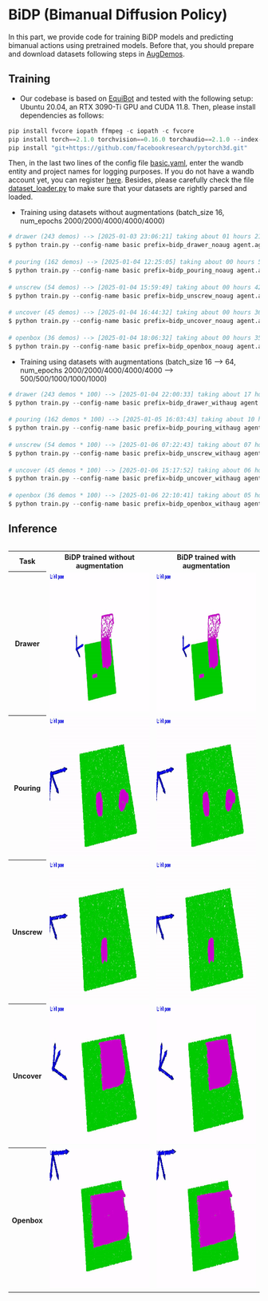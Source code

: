 # BiDP (Bimanual Diffusion Policy)
In this part, we provide code for training BiDP models and predicting bimanual actions using pretrained models. Before that, you should prepare and download datasets following steps in [AugDemos](https://github.com/hnuzhy/YOTO/blob/main/AugDemos/README.md).

## Training
  * Our codebase is based on [EquiBot](https://github.com/yjy0625/equibot) and tested with the following setup: Ubuntu 20.04, an RTX 3090-Ti GPU and CUDA 11.8. Then, please install dependencies as follows:
```python
pip install fvcore iopath ffmpeg -c iopath -c fvcore
pip install torch==2.1.0 torchvision==0.16.0 torchaudio==2.1.0 --index-url https://download.pytorch.org/whl/cu118
pip install "git+https://github.com/facebookresearch/pytorch3d.git"
```
  Then, in the last two lines of the config file [basic.yaml](https://github.com/hnuzhy/YOTO/blob/main/BiDP/policies/configs/basic.yaml#L102), enter the wandb entity and project names for logging purposes. If you do not have a wandb account yet, you can register [here](https://wandb.ai/). Besides, please carefully check the file [dataset_loader.py](https://github.com/hnuzhy/YOTO/blob/main/BiDP/policies/datasets/dataset_loader.py) to make sure that your datasets are rightly parsed and loaded.

  * Training using datasets without augmentations (batch_size 16, num_epochs 2000/2000/4000/4000/4000)
```python
# drawer (243 demos) --> [2025-01-03 23:06:21] taking about 01 hours 21 minutes
$ python train.py --config-name basic prefix=bidp_drawer_noaug agent.agent_name=equibot env.env_class=drawer data.dataset.path=/home/dex/zhouhuayi/projects/BiDP/dataset data.dataset.task_name=drawer data.dataset.is_augmented=0 model.pred_horizon=12 training.batch_size=16 training.num_epochs=2000

# pouring (162 demos) --> [2025-01-04 12:25:05] taking about 00 hours 58 minutes
$ python train.py --config-name basic prefix=bidp_pouring_noaug agent.agent_name=equibot env.env_class=pouring data.dataset.path=/home/dex/zhouhuayi/projects/BiDP/dataset data.dataset.task_name=pouring data.dataset.is_augmented=0 model.pred_horizon=12 training.batch_size=16 training.num_epochs=2000

# unscrew (54 demos) --> [2025-01-04 15:59:49] taking about 00 hours 42 minutes
$ python train.py --config-name basic prefix=bidp_unscrew_noaug agent.agent_name=equibot env.env_class=unscrew data.dataset.path=/home/dex/zhouhuayi/projects/BiDP/dataset data.dataset.task_name=unscrew data.dataset.is_augmented=0 model.pred_horizon=12 training.batch_size=16 training.num_epochs=4000

# uncover (45 demos) --> [2025-01-04 16:44:32] taking about 00 hours 36 minutes
$ python train.py --config-name basic prefix=bidp_uncover_noaug agent.agent_name=equibot env.env_class=uncover data.dataset.path=/home/dex/zhouhuayi/projects/BiDP/dataset data.dataset.task_name=uncover data.dataset.is_augmented=0 model.pred_horizon=24 training.batch_size=16 training.num_epochs=4000

# openbox (36 demos) --> [2025-01-04 18:06:32] taking about 00 hours 35 minutes
$ python train.py --config-name basic prefix=bidp_openbox_noaug agent.agent_name=equibot env.env_class=openbox data.dataset.path=/home/dex/zhouhuayi/projects/BiDP/dataset data.dataset.task_name=openbox data.dataset.is_augmented=0 model.pred_horizon=32 training.batch_size=16 training.num_epochs=4000
```

  * Training using datasets with augmentations (batch_size 16 --> 64, num_epochs 2000/2000/4000/4000/4000 --> 500/500/1000/1000/1000)
```python
# drawer (243 demos * 100) --> [2025-01-04 22:00:33] taking about 17 hours 27 minutes
$ python train.py --config-name basic prefix=bidp_drawer_withaug agent.agent_name=equibot env.env_class=drawer data.dataset.path=/home/dex/zhouhuayi/projects/BiDP/dataset data.dataset.task_name=drawer data.dataset.is_augmented=1 model.pred_horizon=12 training.batch_size=64 training.num_epochs=500 data.dataset.num_workers=8

# pouring (162 demos * 100) --> [2025-01-05 16:03:43] taking about 10 hours 47 minutes
$ python train.py --config-name basic prefix=bidp_pouring_withaug agent.agent_name=equibot env.env_class=pouring data.dataset.path=/home/dex/zhouhuayi/projects/BiDP/dataset data.dataset.task_name=pouring data.dataset.is_augmented=1 model.pred_horizon=12 training.batch_size=64 training.num_epochs=500 data.dataset.num_workers=8

# unscrew (54 demos * 100) --> [2025-01-06 07:22:43] taking about 07 hours 15 minutes
$ python train.py --config-name basic prefix=bidp_unscrew_withaug agent.agent_name=equibot env.env_class=unscrew data.dataset.path=/home/dex/zhouhuayi/projects/BiDP/dataset data.dataset.task_name=unscrew data.dataset.is_augmented=1 model.pred_horizon=12 training.batch_size=64 training.num_epochs=1000 data.dataset.num_workers=8

# uncover (45 demos * 100) --> [2025-01-06 15:17:52] taking about 06 hours 51 minutes
$ python train.py --config-name basic prefix=bidp_uncover_withaug agent.agent_name=equibot env.env_class=uncover data.dataset.path=/home/dex/zhouhuayi/projects/BiDP/dataset data.dataset.task_name=uncover data.dataset.is_augmented=1 model.pred_horizon=24 training.batch_size=64 training.num_epochs=1000 data.dataset.num_workers=8

# openbox (36 demos * 100) --> [2025-01-06 22:10:41] taking about 05 hours 49 minutes
$ python train.py --config-name basic prefix=bidp_openbox_withaug agent.agent_name=equibot env.env_class=openbox data.dataset.path=/home/dex/zhouhuayi/projects/BiDP/dataset data.dataset.task_name=openbox data.dataset.is_augmented=1 model.pred_horizon=32 training.batch_size=64 training.num_epochs=1000 data.dataset.num_workers=8
```

## Inference
```

```

<table>
  <tr>
    <th> Task </th>
    <th> BiDP trained without augmentation </th>
    <th> BiDP trained with augmentation </th>
  </tr>
  <tr>
    <th> Drawer </th>
    <td><img src="./materials/BiDP_infer_demo1_drawer_noaug.gif" height="280"></td>
    <td><img src="./materials/BiDP_infer_demo1_drawer_withaug.gif" height="280"></td> 
  </tr>
  <tr>
    <th> Pouring </th>
    <td><img src="./materials/BiDP_infer_demo1_pouring_noaug.gif" height="280"></td>
    <td><img src="./materials/BiDP_infer_demo1_pouring_withaug.gif" height="280"></td> 
  </tr>
  <tr>
    <th> Unscrew </th>
    <td><img src="./materials/BiDP_infer_demo1_unscrew_noaug.gif" height="280"></td>
    <td><img src="./materials/BiDP_infer_demo1_unscrew_withaug.gif" height="280"></td> 
  </tr>
  <tr>
    <th> Uncover </th>
    <td><img src="./materials/BiDP_infer_demo1_uncover_noaug.gif" height="280"></td>
    <td><img src="./materials/BiDP_infer_demo1_uncover_withaug.gif" height="280"></td> 
  </tr>
  <tr>
    <th> Openbox </th>
    <td><img src="./materials/BiDP_infer_demo1_openbox_noaug.gif" height="280"></td>
    <td><img src="./materials/BiDP_infer_demo1_openbox_withaug.gif" height="280"></td> 
  </tr>
</table>
